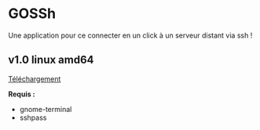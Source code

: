 # GOSSh

Une application pour ce connecter en un click à un serveur distant via ssh !

## v1.0 linux amd64

[Téléchargement](https://github.com/Denis-Guimaraes/gossh/releases/tag/1.0)

**Requis :**
- gnome-terminal
- sshpass